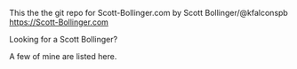 This the the git repo for Scott-Bollinger.com by Scott Bollinger/@kfalconspb
https://Scott-Bollinger.com

Looking for a Scott Bollinger?

A few of mine are listed here.